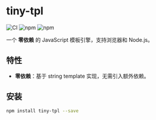 # tiny-tpl

<p>
  <img src="https://github.com/AwesomeXR/tiny-tpl/actions/workflows/ci.yml/badge.svg" alt="CI" />
  <img src="https://img.shields.io/npm/dw/tiny-tpl" alt="npm" />
  <img src="https://img.shields.io/npm/v/tiny-tpl" alt="npm" />
</p>

一个 **零依赖** 的 JavaScript 模板引擎，支持浏览器和 Node.js。

## 特性

- **零依赖**：基于 string template 实现，无需引入额外依赖。

## 安装

```bash
npm install tiny-tpl --save
```

